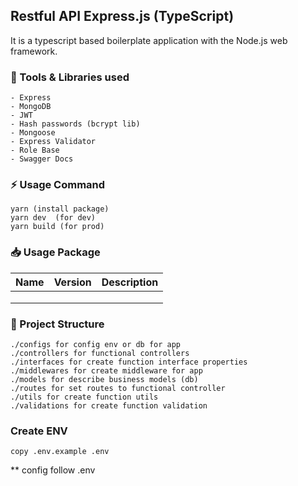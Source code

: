 ﻿## Restful API Express.js (TypeScript)
It is a typescript based boilerplate  application with the Node.js web framework.
 
 ### <g-emoji class="g-emoji" alias="hammer" fallback-src="https://github.githubassets.com/images/icons/emoji/unicode/1f528.png">🔨</g-emoji> Tools & Libraries used
 ```
- Express
- MongoDB
- JWT
- Hash passwords (bcrypt lib)
- Mongoose
- Express Validator
- Role Base
- Swagger Docs
```

### <g-emoji class="g-emoji" alias="zap" fallback-src="https://github.githubassets.com/images/icons/emoji/unicode/26a1.png">⚡️</g-emoji> Usage Command
```
yarn (install package)
yarn dev  (for dev)
yarn build (for prod)
```

### <g-emoji class="g-emoji" alias="inbox_tray" fallback-src="https://github.githubassets.com/images/icons/emoji/unicode/1f4e5.png">📥</g-emoji> Usage Package
| Name | Version | Description |
|------|---------|-------------|
|      |         |             |
|      |         |             |
|      |         |             |

### <g-emoji class="g-emoji" alias="file_folder" fallback-src="https://github.githubassets.com/images/icons/emoji/unicode/1f4c1.png">📁</g-emoji> Project Structure
```
./configs for config env or db for app
./controllers for functional controllers
./interfaces for create function interface properties 
./middlewares for create middleware for app
./models for describe business models (db)
./routes for set routes to functional controller
./utils for create function utils 
./validations for create function validation 
```

### Create ENV
```
copy .env.example .env
```
** config follow .env
